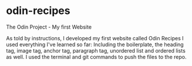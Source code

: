 # odin-recipes
The Odin Project - My first Website

As told by instructions, I developed my first website called Odin Recipes
I used everything I've learned so far:
Including the boilerplate,
the heading tag, image tag, anchor tag, paragraph tag, unordered list 
and ordered lists as well.
I used the terminal and git commands to push the files to the repo.